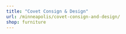 ```yaml
---
title: "Covet Consign & Design"
url: /minneapolis/covet-consign-and-design/
shop: furniture
---
```

